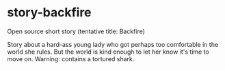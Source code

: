 # story-backfire
Open source short story (tentative title: Backfire)

Story about a hard-ass young lady who got perhaps too comfortable in the world she rules. But the world is kind enough to let her know it's time to move on. Warning: contains a tortured shark.
